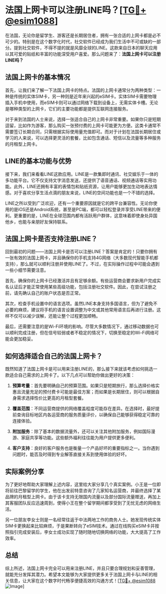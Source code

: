 # 法国上网卡可以注册LINE吗？[[TG💪+ @esim1088](https://t.me/s/esim1088)]

在法国，无论你是留学生、游客还是长期居住者，拥有一张合适的上网卡都是必不可少的。特别是在这个数字化时代，社交软件已经成为我们生活中不可或缺的一部分。提到社交软件，不得不提的就是风靡全球的LINE。这款来自日本的聊天应用以其可爱的贴纸和丰富的功能深受用户喜爱。那么问题来了：**法国上网卡可以注册LINE吗？**

## 法国上网卡的基本情况

首先，让我们来了解一下法国上网卡的特点。法国的上网卡通常分为两种类型：一种是传统的实体SIM卡，另一种则是近年来兴起的eSIM卡。实体SIM卡需要物理插入手机中使用，而eSIM卡则可以通过网络下载到设备上，无需实体卡槽。无论是哪种类型的上网卡，它们的主要功能都是提供互联网连接服务。

对于来到法国的人士来说，选择一张适合自己的上网卡非常重要。如果你只是短期逗留，比如作为游客，那么购买一张预付费的上网卡可能更为方便。这类卡通常不需要签订长期合同，只需根据实际使用量充值即可。而对于计划在法国长期居住或学习的人来说，可以选择更灵活的套餐，比如包含通话、短信以及流量等多种服务的月租型上网卡。

## LINE的基本功能与优势

接下来，我们来看看LINE这款应用。LINE是一款集即时通讯、社交娱乐于一体的多功能平台。它不仅支持文字消息发送，还提供了语音通话、视频通话等实用功能。此外，LINE还拥有丰富的表情包和贴纸资源，让用户能够更加生动地表达情感。对于喜欢分享生活点滴的朋友来说，LINE的空间功能也是一个不错的选择。

LINE之所以受到广泛欢迎，还有一个重要原因就是它的跨平台兼容性。无论你使用的是iOS还是Android系统，甚至是PC端，都可以轻松登录并享受LINE带来的便利。更重要的是，LINE在全球范围内都有活跃用户群体，这意味着即使身处异国他乡，也能与亲朋好友保持联系。

## 法国上网卡是否支持注册LINE？

回到最初的问题——法国上网卡是否可以注册LINE？答案是肯定的！只要你拥有一张有效的法国上网卡，并且确保你的手机支持4G网络（大多数现代智能手机都支持），那么就可以顺利注册并使用LINE了。不过，在实际操作过程中可能会遇到一些小细节需要注意。

首先，确保你的上网卡已经激活并且有足够余额。有些运营商会要求新用户完成实名认证后才能正常使用某些高级功能，包括注册社交软件。因此，在尝试注册之前，请先确认自己的账户状态是否正常。

其次，检查手机设置中的语言选项。虽然LINE本身支持多国语言，但为了避免不必要的麻烦，建议将手机的语言设置调整为中文或其他常用语言后再进行注册。这样不仅可以减少误解，还能让整个过程更加顺畅。

最后，还需要注意的是Wi-Fi环境的影响。尽管大多数情况下，通过移动数据也可以顺利完成注册，但在信号较弱或者不稳定的情况下，切换至稳定的Wi-Fi网络可能会更加稳妥。

## 如何选择适合自己的法国上网卡？

既然知道了法国上网卡是可以用来注册LINE的，那么接下来就该考虑如何挑选一款适合自己需求的上网卡了。以下几点可以帮助你做出更好的决策：

1. **预算考量**：首先要明确自己的预算范围。如果只是短期旅行，那么选择价格实惠且流量充足的预付费卡可能是最佳方案；而如果是长期居住，则可以根据自身需求选择性价比更高的月租型套餐。
   
2. **覆盖范围**：不同运营商提供的网络覆盖程度可能存在差异。在选择时，最好提前查询目标地区内各运营商的服务质量评价，以确保自己能够获得稳定可靠的连接体验。

3. **附加服务**：除了基本的数据流量外，还可以关注其他附加服务，例如国际漫游、家庭共享等功能。这些额外福利往往能为用户提供更多便利。

4. **客户支持**：良好的客户服务也是衡量一个产品好坏的重要指标之一。当你遇到问题时，能否及时得到专业解答直接关系到使用体验的好坏。

## 实际案例分享

为了更好地帮助大家理解上述内容，这里给大家分享几个真实案例。小王是一位即将前往巴黎留学的学生，他在出发前特意咨询了几家知名运营商，并最终选择了某品牌的月租型上网卡。由于该卡支持无限国内流量以及部分国际流量赠送，再加上其客服团队反应迅速周到，使得小王在整个留学期间都享受到了无忧无虑的网络生活。

另一位朋友李女士则是一名经常往返于中法两地工作的商务人士。她发现传统实体SIM卡更换起来比较麻烦，于是果断转向了eSIM技术。通过在线购买eSIM卡并按照指引完成安装后，李女士成功实现了随时随地切换网络的功能，大大提高了工作效率。

## 总结

综上所述，法国上网卡完全可以用来注册LINE，并且只要合理规划和妥善管理，就能充分发挥其潜力。希望本文能够为大家提供更多关于法国上网卡与LINE的相关信息，让大家在这个数字时代畅享便捷高效的沟通方式！[[TG💪+ @esim1088](https://t.me/s/esim1088) ![Image](https://i.postimg.cc/4NQfJmqS/Snipaste-2025-05-13-00-14-12.png)]